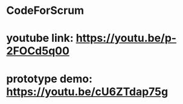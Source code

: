 # CodeForScrum

# youtube link: https://youtu.be/p-2FOCd5q00

# prototype demo: https://youtu.be/cU6ZTdap75g